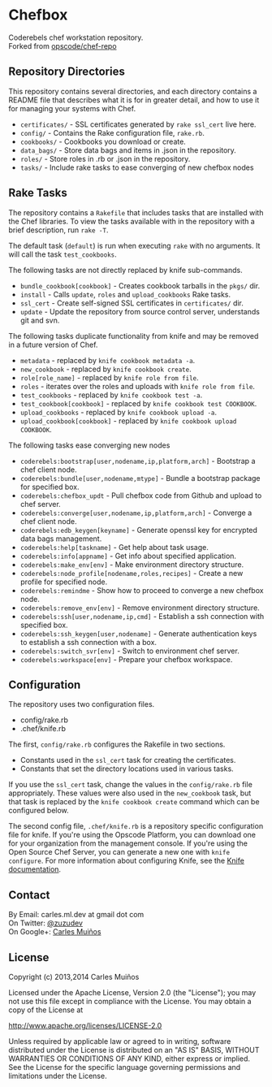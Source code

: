 # Chefbox

Coderebels chef workstation repository.  
Forked from [opscode/chef-repo](https://github.com/opscode/chef-repo)


## Repository Directories

This repository contains several directories, and each directory contains a README file that describes what it is for in greater detail, and how to use it for managing your systems with Chef.

* `certificates/` - SSL certificates generated by `rake ssl_cert` live here.
* `config/` - Contains the Rake configuration file, `rake.rb`.
* `cookbooks/` - Cookbooks you download or create.
* `data_bags/` - Store data bags and items in .json in the repository.
* `roles/` - Store roles in .rb or .json in the repository.
* `tasks/` - Include rake tasks to ease converging of new chefbox nodes


## Rake Tasks

The repository contains a `Rakefile` that includes tasks that are installed with the Chef libraries. To view the tasks available with in the repository with a brief description, run `rake -T`.

The default task (`default`) is run when executing `rake` with no arguments. It will call the task `test_cookbooks`.

The following tasks are not directly replaced by knife sub-commands.

* `bundle_cookbook[cookbook]` - Creates cookbook tarballs in the `pkgs/` dir.
* `install` - Calls `update`, `roles` and `upload_cookbooks` Rake tasks.
* `ssl_cert` - Create self-signed SSL certificates in `certificates/` dir.
* `update` - Update the repository from source control server, understands git and svn.

The following tasks duplicate functionality from knife and may be removed in a future version of Chef.

* `metadata` - replaced by `knife cookbook metadata -a`.
* `new_cookbook` - replaced by `knife cookbook create`.
* `role[role_name]` - replaced by `knife role from file`.
* `roles` - iterates over the roles and uploads with `knife role from file`.
* `test_cookbooks` - replaced by `knife cookbook test -a`.
* `test_cookbook[cookbook]` - replaced by `knife cookbook test COOKBOOK`.
* `upload_cookbooks` - replaced by `knife cookbook upload -a`.
* `upload_cookbook[cookbook]` - replaced by `knife cookbook upload COOKBOOK`.

The following tasks ease converging new nodes

* `coderebels:bootstrap[user,nodename,ip,platform,arch]` - Bootstrap a chef client node.
* `coderebels:bundle[user,nodename,mtype]`               - Bundle a bootstrap package for specified box.
* `coderebels:chefbox_updt`                              - Pull chefbox code from Github and upload to chef server.
* `coderebels:converge[user,nodename,ip,platform,arch]`  - Converge a chef client node.
* `coderebels:edb_keygen[keyname]`                       - Generate openssl key for encrypted data bags management.
* `coderebels:help[taskname]`                            - Get help about task usage.
* `coderebels:info[appname]`                             - Get info about specified application.
* `coderebels:make_env[env]`                             - Make environment directory structure.
* `coderebels:node_profile[nodename,roles,recipes]`      - Create a new profile for specified node.
* `coderebels:remindme`                                  - Show how to proceed to converge a new chefbox node.
* `coderebels:remove_env[env]`                           - Remove environment directory structure.
* `coderebels:ssh[user,nodename,ip,cmd]`                 - Establish a ssh connection with specified box.
* `coderebels:ssh_keygen[user,nodename]`                 - Generate authentication keys to establish a ssh connection with a box.
* `coderebels:switch_svr[env]`                           - Switch to environment chef server.
* `coderebels:workspace[env]`                            - Prepare your chefbox workspace.


## Configuration

The repository uses two configuration files.

* config/rake.rb
* .chef/knife.rb

The first, `config/rake.rb` configures the Rakefile in two sections.

* Constants used in the `ssl_cert` task for creating the certificates.
* Constants that set the directory locations used in various tasks.

If you use the `ssl_cert` task, change the values in the `config/rake.rb` file appropriately. These values were also used in the `new_cookbook` task, but that task is replaced by the `knife cookbook create` command which can be configured below.

The second config file, `.chef/knife.rb` is a repository specific configuration file for knife. If you're using the Opscode Platform, you can download one for your organization from the management console. If you're using the Open Source Chef Server, you can generate a new one with `knife configure`. For more information about configuring Knife, see the [Knife documentation](http://help.opscode.com/faqs/chefbasics/knife).


## Contact

By Email:   carles.ml.dev at gmail dot com  
On Twitter: [@zuzudev](https://twitter.com/zuzudev)  
On Google+: [Carles Muiños](https://plus.google.com/109480759201585988691)


## License

Copyright (c) 2013,2014 Carles Muiños

Licensed under the Apache License, Version 2.0 (the "License");
you may not use this file except in compliance with the License.
You may obtain a copy of the License at

http://www.apache.org/licenses/LICENSE-2.0

Unless required by applicable law or agreed to in writing, software
distributed under the License is distributed on an "AS IS" BASIS,
WITHOUT WARRANTIES OR CONDITIONS OF ANY KIND, either express or implied.
See the License for the specific language governing permissions and
limitations under the License.


